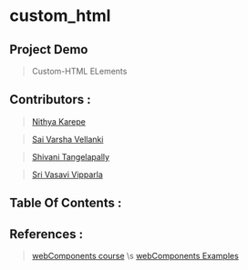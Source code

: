 # custom_html

## Project Demo
> Custom-HTML ELements




## Contributors :
>[Nithya Karepe](https://github.com/KarepeN)

>[Sai Varsha Vellanki](https://github.com/cherryvarsha99)

>[Shivani Tangelapally](https://github.com/shivani-ta)

>[Sri Vasavi Vipparla](https://github.com/Srivasavi-vipparla)



## Table Of Contents :





## 




## References :

>[webComponents course](https://www.youtube.com/watch?v=PCWaFLy3VUo) \s
>[webComponents Examples](https://github.com/mdn/web-components-examples)







